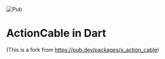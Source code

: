 ![Pub](https://img.shields.io/pub/v/xActionCable)

# ActionCable in Dart

(This is a fork from https://pub.dev/packages/x_action_cable)
